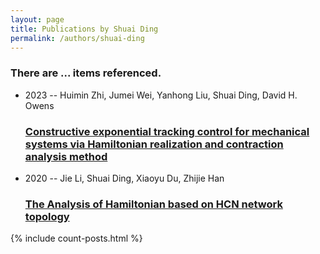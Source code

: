 ```yaml
---
layout: page
title: Publications by Shuai Ding
permalink: /authors/shuai-ding
---
```


<h3 id="number-posts">There are ... items referenced.</h3>
<ul class="post-list">
<li><span class='post-meta'>2023 -- Huimin Zhi, Jumei Wei, Yanhong Liu, Shuai Ding, David H. Owens</span><h3><a class='post-link' href="{{ site.baseurl }}/constructive-exponential-tracking-control-for-mechanical-systems-via-hamiltonian-realization-and-contraction-analysis-method">Constructive exponential tracking control for mechanical systems via Hamiltonian realization and contraction analysis method</a></h3></li>
<li><span class='post-meta'>2020 -- Jie Li, Shuai Ding, Xiaoyu Du, Zhijie Han</span><h3><a class='post-link' href="{{ site.baseurl }}/the-analysis-of-hamiltonian-based-on-hcn-network-topology">The Analysis of Hamiltonian based on HCN network topology</a></h3></li>

</ul>
{% include count-posts.html %}
